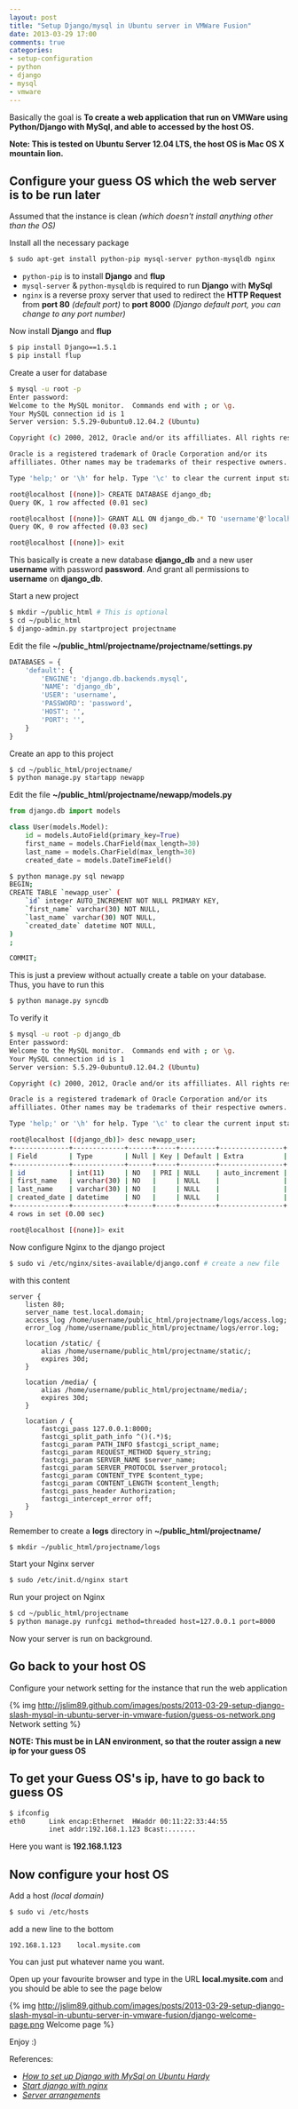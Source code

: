 ```yaml
---
layout: post
title: "Setup Django/mysql in Ubuntu server in VMWare Fusion"
date: 2013-03-29 17:00
comments: true
categories: 
- setup-configuration
- python
- django
- mysql
- vmware
---
```


Basically the goal is **To create a web application that run on VMWare using Python/Django with MySql, and able to accessed by the host OS.**

**Note: This is tested on Ubuntu Server 12.04 LTS, the host OS is Mac OS X mountain lion.**

## Configure your guess OS which the web server is to be run later
Assumed that the instance is clean _(which doesn't install anything other than the OS)_

Install all the necessary package
```sh
$ sudo apt-get install python-pip mysql-server python-mysqldb nginx
```

* `python-pip` is to install **Django** and **flup**
* `mysql-server` & `python-mysqldb` is required to run **Django** with **MySql**
* `nginx` is a reverse proxy server that used to redirect the **HTTP Request** from **port 80** _(default port)_ to **port 8000** _(Django default port, you can change to any port number)_

Now install **Django** and **flup**
```sh
$ pip install Django==1.5.1
$ pip install flup
```

Create a user for database
```sh
$ mysql -u root -p
Enter password:
Welcome to the MySQL monitor.  Commands end with ; or \g.
Your MySQL connection id is 1
Server version: 5.5.29-0ubuntu0.12.04.2 (Ubuntu)

Copyright (c) 2000, 2012, Oracle and/or its affilliates. All rights reserved.

Oracle is a registered trademark of Oracle Corporation and/or its
affilliates. Other names may be trademarks of their respective owners.

Type 'help;' or '\h' for help. Type '\c' to clear the current input statement.

root@localhost [(none)]> CREATE DATABASE django_db;
Query OK, 1 row affected (0.01 sec)

root@localhost [(none)]> GRANT ALL ON django_db.* TO 'username'@'localhost' IDENTIFIED BY 'password'
Query OK, 0 row affected (0.03 sec)

root@localhost [(none)]> exit
```
This basically is create a new database **django_db** and a new user **username** with password **password**. And grant all permissions to **username** on **django_db**.

Start a new project
```sh
$ mkdir ~/public_html # This is optional
$ cd ~/public_html
$ django-admin.py startproject projectname
```

Edit the file **~/public_html/projectname/projectname/settings.py**
```py
DATABASES = {
    'default': {
        'ENGINE': 'django.db.backends.mysql',
        'NAME': 'django_db',
        'USER': 'username',
        'PASSWORD': 'password',
        'HOST': '',
        'PORT': '',
    }
}
```

Create an app to this project
```sh
$ cd ~/public_html/projectname/
$ python manage.py startapp newapp
```

Edit the file **~/public_html/projectname/newapp/models.py**
```py
from django.db import models

class User(models.Model):
    id = models.AutoField(primary_key=True)
    first_name = models.CharField(max_length=30)
    last_name = models.CharField(max_length=30)
    created_date = models.DateTimeField()
```

```sh
$ python manage.py sql newapp
BEGIN;
CREATE TABLE `newapp_user` (
    `id` integer AUTO_INCREMENT NOT NULL PRIMARY KEY,
    `first_name` varchar(30) NOT NULL,
    `last_name` varchar(30) NOT NULL,
    `created_date` datetime NOT NULL,
)
;

COMMIT;
```
This is just a preview without actually create a table on your database.  
Thus, you have to run this
```sh
$ python manage.py syncdb
```

To verify it
```sh
$ mysql -u root -p django_db
Enter password:
Welcome to the MySQL monitor.  Commands end with ; or \g.
Your MySQL connection id is 1
Server version: 5.5.29-0ubuntu0.12.04.2 (Ubuntu)

Copyright (c) 2000, 2012, Oracle and/or its affilliates. All rights reserved.

Oracle is a registered trademark of Oracle Corporation and/or its
affilliates. Other names may be trademarks of their respective owners.

Type 'help;' or '\h' for help. Type '\c' to clear the current input statement.

root@localhost [(django_db)]> desc newapp_user;
+--------------+-------------+------+-----+---------+----------------+
| Field        | Type        | Null | Key | Default | Extra          |
+--------------+-------------+------+-----+---------+----------------+
| id           | int(11)     | NO   | PRI | NULL    | auto_increment |
| first_name   | varchar(30) | NO   |     | NULL    |                |
| last_name    | varchar(30) | NO   |     | NULL    |                |
| created_date | datetime    | NO   |     | NULL    |                |
+--------------+-------------+------+-----+---------+----------------+
4 rows in set (0.00 sec)

root@localhost [(none)]> exit
```

Now configure Nginx to the django project
```sh
$ sudo vi /etc/nginx/sites-available/django.conf # create a new file
```
with this content
```
server {
    listen 80;
    server_name test.local.domain;
    access_log /home/username/public_html/projectname/logs/access.log;
    error_log /home/username/public_html/projectname/logs/error.log;

    location /static/ {
        alias /home/username/public_html/projectname/static/;
        expires 30d;
    }

    location /media/ {
        alias /home/username/public_html/projectname/media/;
        expires 30d;
    }

    location / {
        fastcgi_pass 127.0.0.1:8000;
        fastcgi_split_path_info ^()(.*)$;
        fastcgi_param PATH_INFO $fastcgi_script_name;
        fastcgi_param REQUEST_METHOD $query_string;
        fastcgi_param SERVER_NAME $server_name;
        fastcgi_param SERVER_PROTOCOL $server_protocol;
        fastcgi_param CONTENT_TYPE $content_type;
        fastcgi_param CONTENT_LENGTH $content_length;
        fastcgi_pass_header Authorization;
        fastcgi_intercept_error off;
    }
}
```
Remember to create a **logs** directory in **~/public_html/projectname/**
```sh
$ mkdir ~/public_html/projectname/logs
```

Start your Nginx server
```sh
$ sudo /etc/init.d/nginx start
```

Run your project on Nginx
```sh
$ cd ~/public_html/projectname
$ python manage.py runfcgi method=threaded host=127.0.0.1 port=8000
```
Now your server is run on background.

## Go back to your host OS
Configure your network setting for the instance that run the web application

{% img http://jslim89.github.com/images/posts/2013-03-29-setup-django-slash-mysql-in-ubuntu-server-in-vmware-fusion/guess-os-network.png Network setting %}

**NOTE: This must be in LAN environment, so that the router assign a new ip for your guess OS**

## To get your Guess OS's ip, have to go back to guess OS
```sh
$ ifconfig
eth0      Link encap:Ethernet  HWaddr 00:11:22:33:44:55
          inet addr:192.168.1.123 Bcast:.......
```
Here you want is **192.168.1.123**

## Now configure your host OS

Add a host _(local domain)_

```sh
$ sudo vi /etc/hosts
```
add a new line to the bottom
```
192.168.1.123    local.mysite.com
```
You can just put whatever name you want.

Open up your favourite browser and type in the URL
**local.mysite.com** and you should be able to see the page below

{% img http://jslim89.github.com/images/posts/2013-03-29-setup-django-slash-mysql-in-ubuntu-server-in-vmware-fusion/django-welcome-page.png Welcome page %}

Enjoy :)

References:

* _[How to set up Django with MySql on Ubuntu Hardy](http://www.saltycrane.com/blog/2008/07/how-set-django-mysql-ubuntu-hardy/)_
* _[Start django with nginx](http://www.alrond.com/en/2007/mar/01/start-django-with-nginx/)_
* _[Server arrangements](https://code.djangoproject.com/wiki/ServerArrangements#nginx)_

